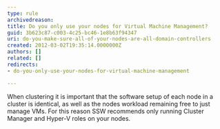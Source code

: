 ```yaml
---
type: rule
archivedreason: 
title: Do you only use your nodes for Virtual Machine Management?
guid: 3b623c87-c003-4c25-bc46-1e8b63f94347
uri: do-you-make-sure-all-of-your-nodes-are-all-domain-controllers
created: 2012-03-02T19:35:14.0000000Z
authors: []
related: []
redirects:
- do-you-only-use-your-nodes-for-virtual-machine-management

---
```



When clustering it is important that the software setup of each node in a cluster is identical, as well as the nodes workload remaining free to just manage VMs. For this reason SSW recommends only running Cluster Manager and Hyper-V roles on your nodes.<br>
<br><excerpt class='endintro'></excerpt><br>



